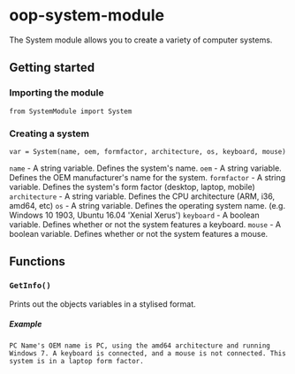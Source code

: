 # oop-system-module

The System module allows you to create a variety of computer systems.

## Getting started

### Importing the module
`from SystemModule import System`

### Creating a system
`var = System(name, oem, formfactor, architecture, os, keyboard, mouse)`

`name` - A string variable. Defines the system's name.
`oem` - A string variable. Defines the OEM manufacturer's name for the system.
`formfactor` - A string variable. Defines the system's form factor (desktop, laptop, mobile)
`architecture` - A string variable. Defines the CPU architecture (ARM, i36, amd64, etc)
`os` - A string variable. Defines the operating system name. (e.g. Windows 10 1903, Ubuntu 16.04 'Xenial Xerus')
`keyboard` - A boolean variable. Defines whether or not the system features a keyboard.
`mouse` - A boolean variable. Defines whether or not the system features a mouse.

## Functions

### `GetInfo()`

Prints out the objects variables in a stylised format.

##### Example
```
PC Name's OEM name is PC, using the amd64 architecture and running Windows 7. A keyboard is connected, and a mouse is not connected. This system is in a laptop form factor.
```
